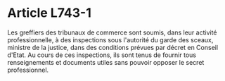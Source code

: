 # Article L743-1

Les greffiers des tribunaux de commerce sont soumis, dans leur activité professionnelle, à des inspections sous l'autorité du garde des sceaux, ministre de la justice, dans des conditions prévues par décret en Conseil d'Etat. Au cours de ces inspections, ils sont tenus de fournir tous renseignements et documents utiles sans pouvoir opposer le secret professionnel.